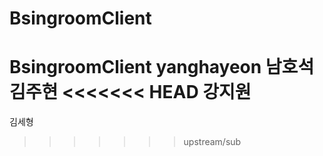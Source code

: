 # BsingroomClient
BsingroomClient
yanghayeon
남호석
김주현
<<<<<<< HEAD
강지원 
=======
김세형
>>>>>>> upstream/sub

